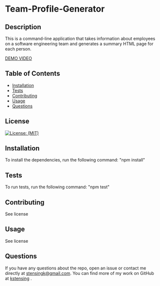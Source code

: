 
  # Team-Profile-Generator

  ## Description
  This is a command-line application that takes information about employees on a software engineering team and generates a summary HTML page for each person.  
  
  [DEMO VIDEO](https://drive.google.com/file/d/18vGrrH-krs2fwMHt3ONFiziK_PajBJ17/view)

  ## Table of Contents

  * [Installation](#installation)
  * [Tests](#tests)
  * [Contributing](#contributing)
  * [Usage](#usage)
  * [Questions](#questions)


  ## License
  [![License: (MIT)](https://img.shields.io/badge/License-MIT-yellow.svg)](https://choosealicense.com/licenses/mit/)

  ## Installation
  To install the dependencies, run the following command: 
      "npm install"

  ## Tests
  To run tests, run the following command: 
      "npm test"

  ## Contributing
  See license
  
  ## Usage
  See license
  


  ## Questions
  If you have any questions about the repo, open an issue or contact me directly at <stensingk@gmail.com>.  You can find more of my work on GitHub at 
  [kstensing](https://gihub.com/kstensing)
  .

